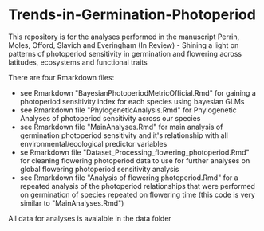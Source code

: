 # Trends-in-Germination-Photoperiod

This repository is for the analyses performed in the manuscript Perrin, Moles, Offord, Slavich and Everingham (In Review) - Shining a light on patterns of photoperiod sensitivity in germination and flowering across latitudes, ecosystems and functional traits

There are four Rmarkdown files:

- see Rmarkdown "BayesianPhotoperiodMetricOfficial.Rmd" for gaining a photoperiod sensitivity index for each species using bayesian GLMs
- see Rmarkdown file "PhylogeneticAnalysis.Rmd" for Phylogenetic Analyses of photoperiod sensitivity across our species
- see Rmarkdown file "MainAnalyses.Rmd" for main analysis of germination photoperiod sensitivity and it's relationship with all environmental/ecological predictor variables
- se Rmarkdown file "Dataset_Processing_flowering_photoperiod.Rmd" for cleaning flowering photoperiod data to use for further analyses on global flowering photoperiod sensitivity analysis
- see Rmarkdown file "Analysis of flowering photoperiod.Rmd" for a repeated analysis of the photoperiod relationships that were performed on germination of species repeated on flowering time (this code is very similar to "MainAnalyses.Rmd")

All data for analyses is avaialble in the data folder
